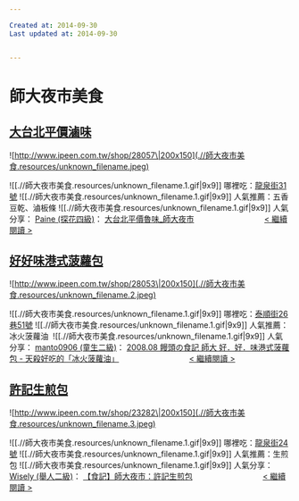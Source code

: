 ```yaml
---

Created at: 2014-09-30
Last updated at: 2014-09-30


---
```


# 師大夜市美食


## [大台北平價滷味](http://www.ipeen.com.tw/shop/28057)

![http://www.ipeen.com.tw/shop/28057\|200x150](.//師大夜市美食.resources/unknown_filename.jpeg)

![[.//師大夜市美食.resources/unknown_filename.1.gif\|9x9]] 哪裡吃：[龍泉街31號](http://www.ipeen.com.tw/mapsearch/amount.php?lat=25.02430147555979&lng=121.5294940351101&s_id=28057)
![[.//師大夜市美食.resources/unknown_filename.1.gif\|9x9]] 人氣推薦：五香豆乾、滷板條
![[.//師大夜市美食.resources/unknown_filename.1.gif\|9x9]] 人氣分享：
[Paine (探花四級)](http://www.ipeen.com.tw/bmyinfo/bmy_info.php?id=8282)：
[大台北平價魯味_師大夜市](http://www.ipeen.com.tw/comment/9651/)
                               [< 繼續閱讀 >](http://www.ipeen.com.tw/shop/28057/)

## [好好味港式菠蘿包](http://www.ipeen.com.tw/shop/28053)

![http://www.ipeen.com.tw/shop/28053\|200x150](.//師大夜市美食.resources/unknown_filename.2.jpeg)

![[.//師大夜市美食.resources/unknown_filename.1.gif\|9x9]] 哪裡吃：[泰順街26巷51號](http://www.ipeen.com.tw/mapsearch/amount.php?lat=25.025015609324768&lng=121.52946946404653&s_id=28053)
![[.//師大夜市美食.resources/unknown_filename.1.gif\|9x9]] 人氣推薦：冰火菠蘿油 
![[.//師大夜市美食.resources/unknown_filename.1.gif\|9x9]] 人氣分享：
[manto0906 (童生二級)](http://www.ipeen.com.tw/bmyinfo/bmy_info.php?id=13764)：
[2008.08 饅頭の食記 師大 好．好．味港式菠蘿包 - 天殺好吃的「冰火菠蘿油」](http://www.ipeen.com.tw/comment/12934/)
                               [< 繼續閱讀 >](http://www.ipeen.com.tw/shop/28053/)

## [許記生煎包](http://www.ipeen.com.tw/shop/23282)

![http://www.ipeen.com.tw/shop/23282\|200x150](.//師大夜市美食.resources/unknown_filename.3.jpeg)

![[.//師大夜市美食.resources/unknown_filename.1.gif\|9x9]] 哪裡吃：[龍泉街24號](http://www.ipeen.com.tw/mapsearch/amount.php?lat=25.026285855758136&lng=121.52920006135008&s_id=23282)
![[.//師大夜市美食.resources/unknown_filename.1.gif\|9x9]] 人氣推薦：生煎包
![[.//師大夜市美食.resources/unknown_filename.1.gif\|9x9]] 人氣分享：
[Wisely (舉人二級)](http://www.ipeen.com.tw/bmyinfo/bmy_info.php?id=4219)：
[【食記】師大夜市：許記生煎包](http://www.ipeen.com.tw/comment/7089/)
                               [< 繼續閱讀 >](http://www.ipeen.com.tw/shop/23282/)

